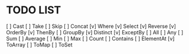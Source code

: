 # TODO LIST
[ ] Cast
[ ] Take
[ ] Skip
[ ] Concat
[v] Where
[v] Select
[v] Reverse
[v] OrderBy
[v] ThenBy
[ ] GroupBy
[v] Distinct
[v] ExceptBy
[ ] All
[ ] Any
[ ] Sum
[ ] Average
[ ] Min
[ ] Max
[ ] Count
[ ] Contains
[ ] ElementAt
[v] ToArray
[ ] ToMap
[ ] ToSet
